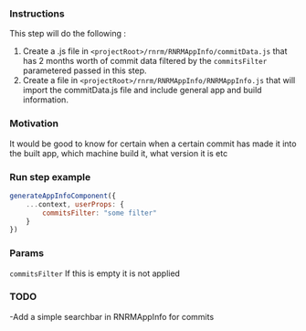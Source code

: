 ### Instructions 

This step will do the following :
1. Create a .js file in `<projectRoot>/rnrm/RNRMAppInfo/commitData.js` that has 2 months worth of commit data filtered by the `commitsFilter` parametered passed in this step.
2. Create a file in `<projectRoot>/rnrm/RNRMAppInfo/RNRMAppInfo.js` that will import the commitData.js file and include general app and build information.

### Motivation

It would be good to know for certain when a certain commit has made it into the built app, which machine build it, what version it is etc

### Run step example

```js
generateAppInfoComponent({
    ...context, userProps: {
        commitsFilter: "some filter"
    }
})
```

### Params

`commitsFilter`
If this is empty it is not applied

### TODO
-Add a simple searchbar in RNRMAppInfo for commits